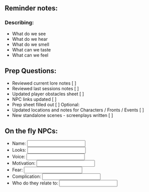 ## Reminder notes:
### Describing:
- What do we see
- What do we hear
- What do we smell
- What can we taste
- What can we feel

## Prep Questions:
- Reviewed current lore notes [ ]
- Reviewed last sessions notes [ ]
- Updated player obstacles sheet [ ]
- NPC links updated [ ]
- Prep sheet filled out [ ]
Optional:
- Updated locations and notes for Characters / Fronts / Events [ ]
- New standalone scenes - screenplays written [ ]

## On the fly NPCs:
- Name: <input type="text" id="name" name="name"/>
- Looks: <input type="text" id="looks" name="looks"/>
- Voice: <input type="text" id="voice" name="voice"/>
- Motivation: <input type="text" id="motive" name="motive"/>
- Fear: <input type="text" id="fear" name="fear"/>
- Complication: <input type="text" id="complication" name="complication"/>
- Who do they relate to: <input type="text" id="relate_to" name="relate_to"/>
